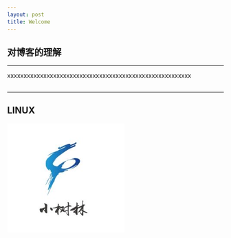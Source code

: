 ```yaml
---
layout: post
title: Welcome
---
```


## 对博客的理解
----

xxxxxxxxxxxxxxxxxxxxxxxxxxxxxxxxxxxxxxxxxxxxxxxxxxxxxxxx


## 
---
## LINUX



![](assets/images/qrcode.jpg)

